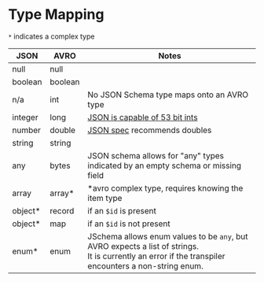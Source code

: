 # Type Mapping

`*` indicates a complex type

| JSON    | AVRO          | Notes                                                                            |
|---------|---------------|----------------------------------------------------------------------------------|
| null    | null          |                                                                                  |
| boolean | boolean       |                                                                                  |
| n/a     | int           | No JSON Schema type maps onto an AVRO type                                       |
| integer | long          | [JSON is capable of 53 bit ints][jsonspec]                                       |
| number  | double        | [JSON spec][jsonspec] recommends doubles                                         |
| string  | string        |                                                                                  |
| any     | bytes         | JSON schema allows for "any" types indicated by an empty schema or missing field |
| array   | array*        | *avro complex type, requires knowing the item type                               |
| object* | record        | if an `$id` is present                                                           |
| object* | map           | if an `$id` is not present                                                       |
| enum*   | enum          | JSchema allows enum values to be `any`, but AVRO expects a list of strings.<br>It is currently an error if the transpiler encounters a non-string enum. |

<!-- References -->
[jsonspec]: https://tools.ietf.org/html/rfc7159#section-6